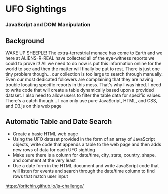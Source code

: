 # UFO Sightings 
### JavaScript and DOM Manipulation
## Background
WAKE UP SHEEPLE! The extra-terrestrial menace has come to Earth and we here at ALIENS-R-REAL have collected all of the eye-witness reports we could to prove it! All we need to do now is put this information online for the world to see and then the matter will finally be put to rest.
There is just one tiny problem though... our collection is too large to search through manually. Even our most dedicated followers are complaining that they are having trouble locating specific reports in this mess.
That's why I was hired. I need to write code that will create a table dynamically based upon a provided dataset. I also need to allow users to filter the table data for specific values. There's a catch though... I can only use pure JavaScript, HTML, and CSS, and D3.js on this web page

## Automatic Table and Date Search
- Create a basic HTML web page
- Using the UFO dataset provided in the form of an array of JavaScript objects, write code that appends a table to the web page and then adds new rows of data for each UFO sighting
- Make sure there is a column for date/time, city, state, country, shape, and comment at the very least
- Use a date form in the HTML document and write JavaScript code that will listen for events and search through the date/time column to find rows that match user input

https://britchin.github.io/js-challenge/
